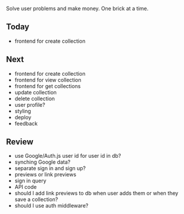 Solve user problems and make money.
One brick at a time. 

## Today 
- frontend for create collection 

## Next 
- frontend for create collection 
- frontend for view collection 
- frontend for get collections 
- update collection 
- delete collection 
- user profile? 
- styling 
- deploy 
- feedback 

## Review 
- use Google/Auth.js user id for user id in db?
- synching Google data?
- separate sign in and sign up?
- previews or link previews 
- sign in query
- API code 
- should I add link previews to db when user adds them or when they save a collection? 
- should I use auth middleware? 